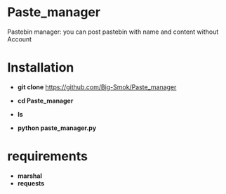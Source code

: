 # Paste_manager
Pastebin manager:
you can post pastebin with name and content 
without Account 
# Installation 
- **git clone** https://github.com/Big-Smok/Paste_manager

- **cd Paste_manager**

- **ls**

- **python paste_manager.py**
# requirements
- **marshal**
- **requests**
